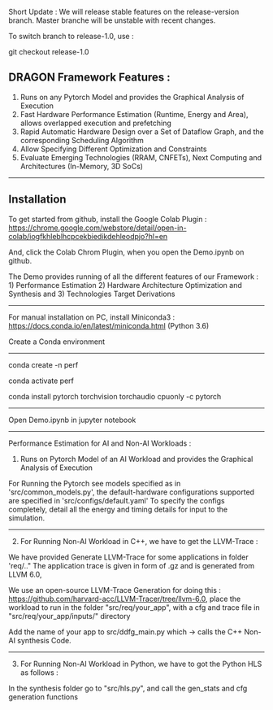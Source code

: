 Short Update : We will release stable features on the release-version branch. Master branche will be unstable with recent changes.

To switch branch to release-1.0, use :

git checkout release-1.0

## DRAGON Framework Features :

1. Runs on any Pytorch Model and provides the Graphical Analysis of Execution
2. Fast Hardware Performance Estimation (Runtime, Energy and Area), allows overlapped execution and prefetching
3. Rapid Automatic Hardware Design over a Set of Dataflow Graph, and the corresponding Scheduling Algorithm
4. Allow Specifying Different Optimization and Constraints
5. Evaluate Emerging Technologies (RRAM, CNFETs), Next Computing and Architectures (In-Memory, 3D SoCs)


---

## Installation

To get started from github, install the Google Colab Plugin : https://chrome.google.com/webstore/detail/open-in-colab/iogfkhleblhcpcekbiedikdehleodpjo?hl=en

And, click the Colab Chrom Plugin, when you open the Demo.ipynb on github.

The Demo provides running of all the different features of our Framework : 1) Performance Estimation 2) Hardware Architecture Optimization and Synthesis and 3) Technologies Target Derivations 

---

For manual installation on PC, install Miniconda3 : https://docs.conda.io/en/latest/miniconda.html (Python 3.6)

Create a Conda environment

---
conda create -n perf

conda activate perf 

conda install pytorch torchvision torchaudio cpuonly -c pytorch

---

Open Demo.ipynb in jupyter notebook

---
Performance Estimation for AI and Non-AI Workloads :

1. Runs on Pytorch Model of an AI Workload and provides the Graphical Analysis of Execution

For Running the Pytorch see models specified as in 'src/common_models.py', the default-hardware configurations supported are specified in 'src/configs/default.yaml'
To specify the configs completely, detail all the energy and timing details for input to the simulation.

---


2. For Running Non-AI Workload in C++, we have to get the LLVM-Trace :

We have provided Generate LLVM-Trace for some applications in folder 'req/.."
The application trace is given in form of .gz and is generated from LLVM 6.0,

We use an open-source LLVM-Trace Generation for doing this : https://github.com/harvard-acc/LLVM-Tracer/tree/llvm-6.0, place the workload to run in the folder "src/req/your_app", with a cfg and trace file in "src/req/your_app/inputs/" directory

Add the name of your app to src/ddfg_main.py which -> calls the C++ Non-AI synthesis Code. 

---


3. For Running Non-AI Workload in Python, we have to got the Python HLS as follows :

In the synthesis folder go to "src/hls.py", and call the gen_stats and cfg generation functions

